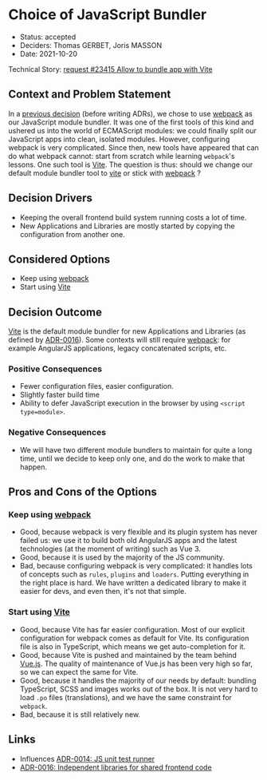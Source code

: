 # Choice of JavaScript Bundler

* Status: accepted
* Deciders: Thomas GERBET, Joris MASSON
* Date: 2021-10-20

Technical Story: [request #23415 Allow to bundle app with Vite][0]

## Context and Problem Statement

In a [previous decision][2] (before writing ADRs), we chose to use [webpack][3] as our JavaScript module bundler. It was one of the first tools of this kind and ushered us into the world of ECMAScript modules: we could finally split our JavaScript apps into clean, isolated modules. However, configuring webpack is very complicated. Since then, new tools have appeared that can do what webpack cannot: start from scratch while learning `webpack`'s lessons. One such tool is [Vite][4]. The question is thus: should we change our default module bundler tool to [vite][4] or stick with [webpack][3] ?

## Decision Drivers

* Keeping the overall frontend build system running costs a lot of time.
* New Applications and Libraries are mostly started by copying the configuration from another one.

## Considered Options

* Keep using [webpack][3]
* Start using [Vite][4]

## Decision Outcome

[Vite][4] is the default module bundler for new Applications and Libraries (as defined by [ADR-0016][6]). Some contexts will still require [webpack][3]: for example AngularJS applications, legacy concatenated scripts, etc.

### Positive Consequences

* Fewer configuration files, easier configuration.
* Slightly faster build time
* Ability to defer JavaScript execution in the browser by using `<script type=module>`.

### Negative Consequences

* We will have two different module bundlers to maintain for quite a long time, until we decide to keep only one, and do the work to make that happen.

## Pros and Cons of the Options

### Keep using [webpack][3]

* Good, because webpack is very flexible and its plugin system has never failed us: we use it to build both old AngularJS apps and the latest technologies (at the moment of writing) such as Vue 3.
* Good, because it is used by the majority of the JS community.
* Bad, because configuring webpack is very complicated: it handles lots of concepts such as `rules`, `plugins` and `loaders`. Putting everything in the right place is hard. We have written a dedicated library to make it easier for devs, and even then, it's not that simple.

### Start using [Vite][4]

* Good, because Vite has far easier configuration. Most of our explicit configuration for webpack comes as default for Vite. Its configuration file is also in TypeScript, which means we get auto-completion for it.
* Good, because Vite is pushed and maintained by the team behind [Vue.js][5]. The quality of maintenance of Vue.js has been very high so far, so we can expect the same for Vite.
* Good, because it handles the majority of our needs by default: bundling TypeScript, SCSS and images works out of the box. It is not very hard to load `.po` files (translations), and we have the same constraint for `webpack`.
* Bad, because it is still relatively new.

## Links

* Influences [ADR-0014: JS unit test runner][1]
* [ADR-0016: Independent libraries for shared frontend code][6]

[0]: https://tuleap.net/plugins/tracker/?aid=23415
[1]: ./0014-js-unit-test-runner.md
[2]: https://tuleap.net/plugins/tracker/?aid=10195
[3]: https://webpack.js.org/
[4]: https://vitejs.dev/
[5]: https://vitejs.dev/team.html
[6]: ./0016-frontend-libraries.md

